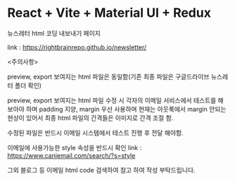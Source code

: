 # React + Vite + Material UI + Redux

뉴스레터 html 코딩 내보내기 페이지

link : https://rightbrainrepo.github.io/newsletter/

<주의사항>

preview, export 보여지는 html 파일은 동일함&#40;기존 최종 파일은 구글드라이브 뉴스레터 폴더 확인&#41;

preview, export 보여지는 html 파일 수정 시 각자의 이메일 서비스에서 테스트를 해보아야 하며 padding 지양, margin 우선 사용하며 현재는 아웃룩에서 margin 안되는 현상이 있어서 최종 html 파일의 간격들은 이미지로 간격 조절 함.

수정된 파일은 반드시 이메일 시스템에서 테스트 진행 후 전달 해야함.

이메일에 사용가능한 style 속성을 반드시 확인
link : https://www.caniemail.com/search/?s=style

그외 블로그 등 이메일 html code 검색하여 참고 하여 작성 부탁드립니다.
